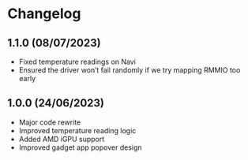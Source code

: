 # Changelog

## 1.1.0 (08/07/2023)

- Fixed temperature readings on Navi
- Ensured the driver won’t fail randomly if we try mapping RMMIO too early

## 1.0.0 (24/06/2023)

- Major code rewrite
- Improved temperature reading logic
- Added AMD iGPU support
- Improved gadget app popover design
